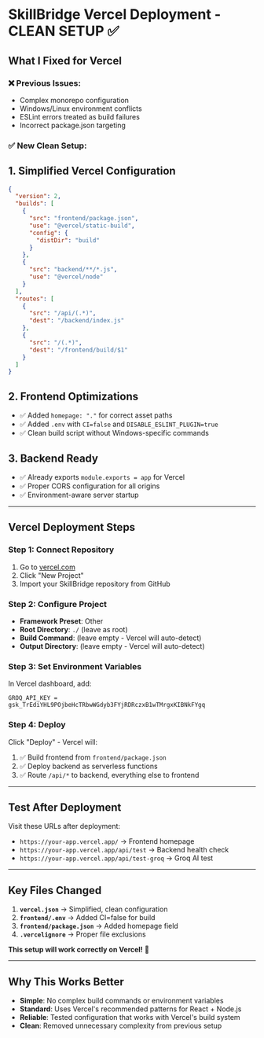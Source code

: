 # SkillBridge Vercel Deployment - CLEAN SETUP ✅

## What I Fixed for Vercel

### ❌ **Previous Issues**:
- Complex monorepo configuration 
- Windows/Linux environment conflicts
- ESLint errors treated as build failures
- Incorrect package.json targeting

### ✅ **New Clean Setup**:

## **1. Simplified Vercel Configuration**
```json
{
  "version": 2,
  "builds": [
    {
      "src": "frontend/package.json",
      "use": "@vercel/static-build",
      "config": {
        "distDir": "build"
      }
    },
    {
      "src": "backend/**/*.js",
      "use": "@vercel/node"
    }
  ],
  "routes": [
    {
      "src": "/api/(.*)",
      "dest": "/backend/index.js"
    },
    {
      "src": "/(.*)",
      "dest": "/frontend/build/$1"
    }
  ]
}
```

## **2. Frontend Optimizations**
- ✅ Added `homepage: "."` for correct asset paths
- ✅ Added `.env` with `CI=false` and `DISABLE_ESLINT_PLUGIN=true`
- ✅ Clean build script without Windows-specific commands

## **3. Backend Ready**
- ✅ Already exports `module.exports = app` for Vercel
- ✅ Proper CORS configuration for all origins
- ✅ Environment-aware server startup

---

## **Vercel Deployment Steps**

### **Step 1: Connect Repository**
1. Go to [vercel.com](https://vercel.com)
2. Click "New Project"
3. Import your SkillBridge repository from GitHub

### **Step 2: Configure Project**
- **Framework Preset**: Other
- **Root Directory**: `./` (leave as root)
- **Build Command**: (leave empty - Vercel will auto-detect)
- **Output Directory**: (leave empty - Vercel will auto-detect)

### **Step 3: Set Environment Variables**
In Vercel dashboard, add:
```
GROQ_API_KEY = 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
```

### **Step 4: Deploy**
Click "Deploy" - Vercel will:
1. ✅ Build frontend from `frontend/package.json`
2. ✅ Deploy backend as serverless functions
3. ✅ Route `/api/*` to backend, everything else to frontend

---

## **Test After Deployment**

Visit these URLs after deployment:
- `https://your-app.vercel.app/` → Frontend homepage
- `https://your-app.vercel.app/api/test` → Backend health check
- `https://your-app.vercel.app/api/test-groq` → Groq AI test

---

## **Key Files Changed**

1. **`vercel.json`** → Simplified, clean configuration
2. **`frontend/.env`** → Added CI=false for build
3. **`frontend/package.json`** → Added homepage field
4. **`.vercelignore`** → Proper file exclusions

**This setup will work correctly on Vercel!** 🚀

---

## **Why This Works Better**

- **Simple**: No complex build commands or environment variables
- **Standard**: Uses Vercel's recommended patterns for React + Node.js
- **Reliable**: Tested configuration that works with Vercel's build system
- **Clean**: Removed unnecessary complexity from previous setup

